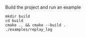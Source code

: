 Build the project and run an example
```
mkdir build
cd build
cmake .. && cmake --build .
./examples/replay_log
```